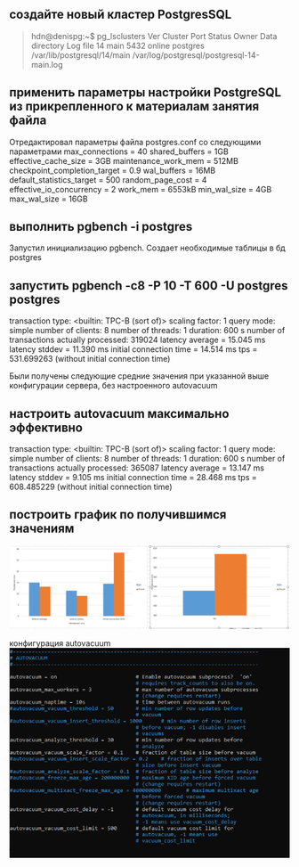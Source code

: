 ## создайте новый кластер PostgresSQL 
>hdn@denispg:~$ pg_lsclusters
Ver Cluster Port Status Owner    Data directory              Log file
14  main    5432 online postgres /var/lib/postgresql/14/main /var/log/postgresql/postgresql-14-main.log

## применить параметры настройки PostgreSQL из прикрепленного к материалам занятия файла
Отредактировал параметры файла postgres.conf со следующими параметрами
max_connections = 40
shared_buffers = 1GB
effective_cache_size = 3GB
maintenance_work_mem = 512MB
checkpoint_completion_target = 0.9
wal_buffers = 16MB
default_statistics_target = 500
random_page_cost = 4
effective_io_concurrency = 2
work_mem = 6553kB
min_wal_size = 4GB
max_wal_size = 16GB 

## выполнить pgbench -i postgres
Запустил инициализацию pgbench. Создает необходимые таблицы в бд postgres

## запустить pgbench -c8 -P 10 -T 600 -U postgres postgres
transaction type: <builtin: TPC-B (sort of)>
scaling factor: 1
query mode: simple
number of clients: 8
number of threads: 1
duration: 600 s
number of transactions actually processed: 319024
latency average = 15.045 ms
latency stddev = 11.390 ms
initial connection time = 14.514 ms
tps = 531.699263 (without initial connection time)

Были получены следующие средние значения при указанной выше конфигурации сервера, без настроенного autovacuum

## настроить autovacuum максимально эффективно
transaction type: <builtin: TPC-B (sort of)>
scaling factor: 1
query mode: simple
number of clients: 8
number of threads: 1
duration: 600 s
number of transactions actually processed: 365087
latency average = 13.147 ms
latency stddev = 9.105 ms
initial connection time = 28.468 ms
tps = 608.485229 (without initial connection time)

## построить график по получившимся значениям
![alt text](images/6-1.png)

конфигурация autovacuum
![alt text](images/6-2.png)

